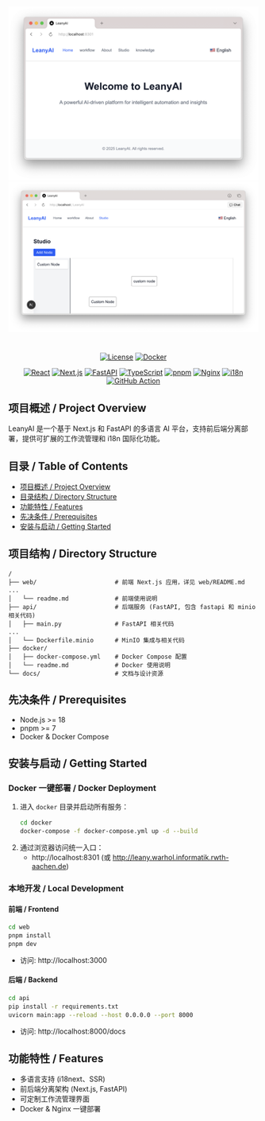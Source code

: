 ![Mainpage](docs/images/image.png)
![Mainpage](docs/images/workflow.png)

#  

<p align="center">
   <a href="LICENSE"><img src="https://img.shields.io/badge/license-MIT-blue.svg" alt="License"></a>
   <a href="https://hub.docker.com/r/YOUR_DOCKER_IMAGE"><img src="https://img.shields.io/badge/Docker-Supported-blue" alt="Docker"></a>
</p>

<p align="center">
   <a href="https://react.dev/"><img src="https://img.shields.io/badge/React-18.x-61dafb?logo=react" alt="React"></a>
   <a href="https://nextjs.org/"><img src="https://img.shields.io/badge/Next.js-14.x-black?logo=next.js" alt="Next.js"></a>
   <a href="https://fastapi.tiangolo.com/"><img src="https://img.shields.io/badge/FastAPI-0.110+-009688?logo=fastapi" alt="FastAPI"></a>
   <a href="https://www.typescriptlang.org/"><img src="https://img.shields.io/badge/TypeScript-5.x-3178c6?logo=typescript" alt="TypeScript"></a>
   <a href="https://pnpm.io/"><img src="https://img.shields.io/badge/pnpm-9.x-F69220?logo=pnpm" alt="pnpm"></a>
   <a href="https://nginx.org/"><img src="https://img.shields.io/badge/Nginx-1.25+-009639?logo=nginx" alt="Nginx"></a>
   <a href="https://www.i18next.com/"><img src="https://img.shields.io/badge/i18n-multilingual-blueviolet?logo=googletranslate" alt="i18n"></a>
   <a href="https://github.com/MouYongli/LeanyAI/actions/workflows/check-dev.yml"><img src="https://github.com/MouYongli/LeanyAI/actions/workflows/check-dev.yml/badge.svg" alt="GitHub Action"></a>
</p>


## 项目概述 / Project Overview
LeanyAI 是一个基于 Next.js 和 FastAPI 的多语言 AI 平台，支持前后端分离部署，提供可扩展的工作流管理和 i18n 国际化功能。

## 目录 / Table of Contents
- [项目概述 / Project Overview](#项目概述--project-overview)
- [目录结构 / Directory Structure](#项目结构--directory-structure)
- [功能特性 / Features](#功能特性--features)
- [先决条件 / Prerequisites](#先决条件--prerequisites)
- [安装与启动 / Getting Started](#安装与启动--getting-started)



## 项目结构 / Directory Structure
```text
/
├── web/                      # 前端 Next.js 应用，详见 web/README.md
...
│   └── readme.md             # 前端使用说明
├── api/                      # 后端服务 (FastAPI, 包含 fastapi 和 minio 相关代码)
│   ├── main.py               # FastAPI 相关代码
...
│   └── Dockerfile.minio      # MinIO 集成与相关代码
├── docker/
│   ├── docker-compose.yml    # Docker Compose 配置
│   └── readme.md             # Docker 使用说明
└── docs/                     # 文档与设计资源
```

## 先决条件 / Prerequisites
- Node.js >= 18
- pnpm >= 7
- Docker & Docker Compose


## 安装与启动 / Getting Started

### Docker 一键部署 / Docker Deployment
1. 进入 `docker` 目录并启动所有服务：
   ```bash
   cd docker
   docker-compose -f docker-compose.yml up -d --build
   ```
2. 通过浏览器访问统一入口：
   - http://localhost:8301 (或 http://leany.warhol.informatik.rwth-aachen.de)

### 本地开发 / Local Development
#### 前端 / Frontend
```bash
cd web
pnpm install
pnpm dev
```
- 访问: http://localhost:3000

#### 后端 / Backend
```bash
cd api
pip install -r requirements.txt
uvicorn main:app --reload --host 0.0.0.0 --port 8000
```
- 访问: http://localhost:8000/docs


## 功能特性 / Features
- 多语言支持 (i18next、SSR)
- 前后端分离架构 (Next.js, FastAPI)
- 可定制工作流管理界面
- Docker & Nginx 一键部署
